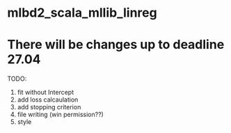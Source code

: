 # mlbd2_scala_mllib_linreg

# There will be changes up to deadline 27.04

TODO:
1. fit without Intercept
2. add loss calcaulation
3. add stopping criterion
4. file writing (win permission??)
5. style
